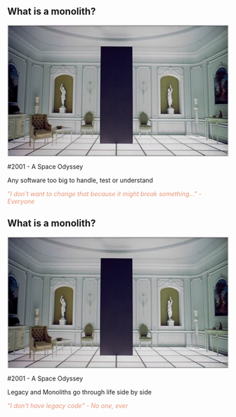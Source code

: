 ## What is a monolith?

<img src='public/monolith.jpg' align="center" height=300em style="border-radius: 0px; margin: 0; padding: 0"/>

<span class="hashtag">\#2001 - A Space Odyssey</span>

Any software too big to handle, test or understand

<i style="color:darksalmon">"I don't want to change that because it might break something..." - Everyone</i>


## What is a monolith?

<img src='public/monolith.jpg' align="center" height=300em style="border-radius: 0px; margin: 0; padding: 0"/>

<span class="hashtag">\#2001 - A Space Odyssey</span>

Legacy and Monoliths go through life side by side

<i style="color:darksalmon">"I don't have legacy code" - No one, ever </i>
